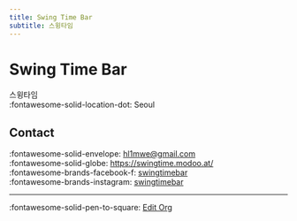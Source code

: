 ```yaml
---
title: Swing Time Bar
subtitle: 스윙타임
---
```


# Swing Time Bar

스윙타임  
:fontawesome-solid-location-dot: Seoul  


## Contact

:fontawesome-solid-envelope: <hl1mwe@gmail.com>  
:fontawesome-solid-globe: <https://swingtime.modoo.at/>  
:fontawesome-brands-facebook-f: [swingtimebar](https://www.facebook.com/swingtimebar)  
:fontawesome-brands-instagram: [swingtimebar](http://instagram.com/swingtimebar)  

---

:fontawesome-solid-pen-to-square: [Edit Org](https://github.com/swingdance/orgs/issues/new?assignees=&labels=update+org&projects=&template=03-update_entity.yml&title=Update%20Org%3A%20ko_KR%20%E2%80%A2%20Swing%20Time%20Bar&region=ko_KR&id=swing-time-bar&name=Swing%20Time%20Bar)
